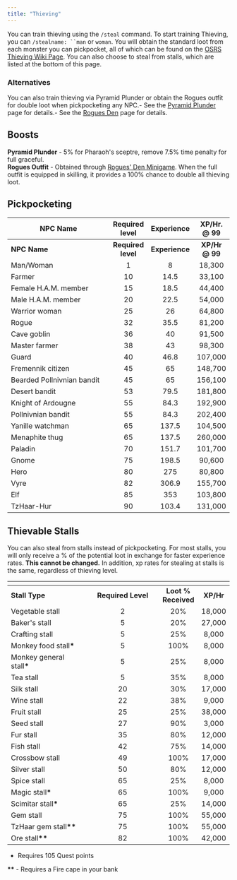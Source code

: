 ```yaml
---
title: "Thieving"
---
```


You can train thieving using the `/steal` command. To start training Thieving, you can `/stealname: ``man` or `woman`. You will obtain the standard loot from each monster you can pickpocket, all of which can be found on the [OSRS Thieving Wiki Page](https://oldschool.runescape.wiki/w/Thieving). You can also choose to steal from stalls, which are listed at the bottom of this page.

### Alternatives

You can also train thieving via Pyramid Plunder or obtain the Rogues outfit for double loot when pickpocketing any NPC.- See the [Pyramid Plunder](https://wiki.oldschool.gg/minigames/pyramid-plunder) page for details.- See the [Rogues Den](https://wiki.oldschool.gg/minigames/rogues-den) page for details.

## Boosts

**Pyramid Plunder** - 5% for Pharaoh's sceptre, remove 7.5% time penalty for full graceful. \
**Rogues Outfit** - Obtained through [Rogues' Den Minigame](https://wiki.oldschool.gg/minigames/rogues-den). When the full outfit is equipped in skilling, it provides a 100% chance to double all thieving loot.

## Pickpocketing

<table data-header-hidden><thead><tr><th width="263">NPC Name</th><th align="center">Required level</th><th align="center">Experience</th><th align="center">XP/Hr. @ 99</th></tr></thead><tbody><tr><td><strong>NPC Name</strong></td><td align="center"><strong>Required level</strong></td><td align="center"><strong>Experience</strong></td><td align="center"><strong>XP/Hr @ 99</strong></td></tr><tr><td>Man/Woman</td><td align="center">1</td><td align="center">8</td><td align="center">18,300</td></tr><tr><td>Farmer</td><td align="center">10</td><td align="center">14.5</td><td align="center">33,100</td></tr><tr><td>Female H.A.M. member</td><td align="center">15</td><td align="center">18.5</td><td align="center">44,400</td></tr><tr><td>Male H.A.M. member</td><td align="center">20</td><td align="center">22.5</td><td align="center">54,000</td></tr><tr><td>Warrior woman</td><td align="center">25</td><td align="center">26</td><td align="center">64,800</td></tr><tr><td>Rogue</td><td align="center">32</td><td align="center">35.5</td><td align="center">81,200</td></tr><tr><td>Cave goblin</td><td align="center">36</td><td align="center">40</td><td align="center">91,500</td></tr><tr><td>Master farmer</td><td align="center">38</td><td align="center">43</td><td align="center">98,300</td></tr><tr><td>Guard</td><td align="center">40</td><td align="center">46.8</td><td align="center">107,000</td></tr><tr><td>Fremennik citizen</td><td align="center">45</td><td align="center">65</td><td align="center">148,700</td></tr><tr><td>Bearded Pollnivnian bandit</td><td align="center">45</td><td align="center">65</td><td align="center">156,100</td></tr><tr><td>Desert bandit</td><td align="center">53</td><td align="center">79.5</td><td align="center">181,800</td></tr><tr><td>Knight of Ardougne</td><td align="center">55</td><td align="center">84.3</td><td align="center">192,900</td></tr><tr><td>Pollnivnian bandit</td><td align="center">55</td><td align="center">84.3</td><td align="center">202,400</td></tr><tr><td>Yanille watchman</td><td align="center">65</td><td align="center">137.5</td><td align="center">104,500</td></tr><tr><td>Menaphite thug</td><td align="center">65</td><td align="center">137.5</td><td align="center">260,000</td></tr><tr><td>Paladin</td><td align="center">70</td><td align="center">151.7</td><td align="center">101,700</td></tr><tr><td>Gnome</td><td align="center">75</td><td align="center">198.5</td><td align="center">90,600</td></tr><tr><td>Hero</td><td align="center">80</td><td align="center">275</td><td align="center">80,800</td></tr><tr><td>Vyre</td><td align="center">82</td><td align="center">306.9</td><td align="center">155,700</td></tr><tr><td>Elf</td><td align="center">85</td><td align="center">353</td><td align="center">103,800</td></tr><tr><td>TzHaar-Hur</td><td align="center">90</td><td align="center">103.4</td><td align="center">131,000</td></tr></tbody></table>

## Thievable Stalls

You can also steal from stalls instead of pickpocketing. For most stalls, you will only receive a % of the potential loot in exchange for faster experience rates. **This cannot be changed.** In addition, xp rates for stealing at stalls is the same, regardless of thieving level.

<table><thead><tr><th width="215"></th><th width="196" align="center"></th><th align="center"></th><th align="center"></th></tr></thead><tbody><tr><td><strong>Stall Type</strong></td><td align="center"><strong>Required Level</strong></td><td align="center"><strong>Loot % Received</strong></td><td align="center"><strong>XP/Hr</strong></td></tr><tr><td>Vegetable stall</td><td align="center">2</td><td align="center">20%</td><td align="center">18,000</td></tr><tr><td>Baker's stall</td><td align="center">5</td><td align="center">20%</td><td align="center">27,000</td></tr><tr><td>Crafting stall</td><td align="center">5</td><td align="center">25%</td><td align="center">8,000</td></tr><tr><td>Monkey food stall<strong>*</strong></td><td align="center">5</td><td align="center">100%</td><td align="center">8,000</td></tr><tr><td>Monkey general stall<strong>*</strong></td><td align="center">5</td><td align="center">25%</td><td align="center">8,000</td></tr><tr><td>Tea stall</td><td align="center">5</td><td align="center">35%</td><td align="center">8,000</td></tr><tr><td>Silk stall</td><td align="center">20</td><td align="center">30%</td><td align="center">17,000</td></tr><tr><td>Wine stall</td><td align="center">22</td><td align="center">38%</td><td align="center">9,000</td></tr><tr><td>Fruit stall</td><td align="center">25</td><td align="center">25%</td><td align="center">38,000</td></tr><tr><td>Seed stall</td><td align="center">27</td><td align="center">90%</td><td align="center">3,000</td></tr><tr><td>Fur stall</td><td align="center">35</td><td align="center">80%</td><td align="center">12,000</td></tr><tr><td>Fish stall</td><td align="center">42</td><td align="center">75%</td><td align="center">14,000</td></tr><tr><td>Crossbow stall</td><td align="center">49</td><td align="center">100%</td><td align="center">17,000</td></tr><tr><td>Silver stall</td><td align="center">50</td><td align="center">80%</td><td align="center">12,000</td></tr><tr><td>Spice stall</td><td align="center">65</td><td align="center">25%</td><td align="center">8,000</td></tr><tr><td>Magic stall<strong>*</strong></td><td align="center">65</td><td align="center">100%</td><td align="center">9,000</td></tr><tr><td>Scimitar stall<strong>*</strong></td><td align="center">65</td><td align="center">25%</td><td align="center">14,000</td></tr><tr><td>Gem stall</td><td align="center">75</td><td align="center">100%</td><td align="center">55,000</td></tr><tr><td>TzHaar gem stall<strong>**</strong></td><td align="center">75</td><td align="center">100%</td><td align="center">55,000</td></tr><tr><td>Ore stall<strong>**</strong></td><td align="center">82</td><td align="center">100%</td><td align="center">42,000</td></tr></tbody></table>

- Requires 105 Quest points

**\*\*** - Requires a Fire cape in your bank
